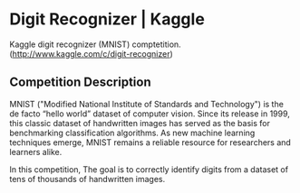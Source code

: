 # Digit Recognizer | Kaggle
Kaggle digit recognizer (MNIST) comptetition. (http://www.kaggle.com/c/digit-recognizer)

## Competition Description
MNIST ("Modified National Institute of Standards and Technology") is the de facto “hello world” dataset of computer vision. Since its release in 1999, this classic dataset of handwritten images has served as the basis for benchmarking classification algorithms. As new machine learning techniques emerge, MNIST remains a reliable resource for researchers and learners alike.

In this competition, The goal is to correctly identify digits from a dataset of tens of thousands of handwritten images. 
